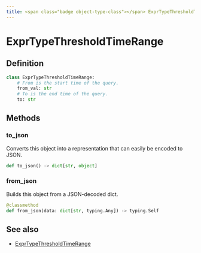 ```yaml
---
title: <span class="badge object-type-class"></span> ExprTypeThresholdTimeRange
---
```

# <span class="badge object-type-class"></span> ExprTypeThresholdTimeRange

## Definition

```python
class ExprTypeThresholdTimeRange:
    # From is the start time of the query.
    from_val: str
    # To is the end time of the query.
    to: str
```
## Methods

### <span class="badge object-method"></span> to_json

Converts this object into a representation that can easily be encoded to JSON.

```python
def to_json() -> dict[str, object]
```

### <span class="badge object-method"></span> from_json

Builds this object from a JSON-decoded dict.

```python
@classmethod
def from_json(data: dict[str, typing.Any]) -> typing.Self
```

## See also

 * <span class="badge builder"></span> [ExprTypeThresholdTimeRange](./builder-ExprTypeThresholdTimeRange.md)
